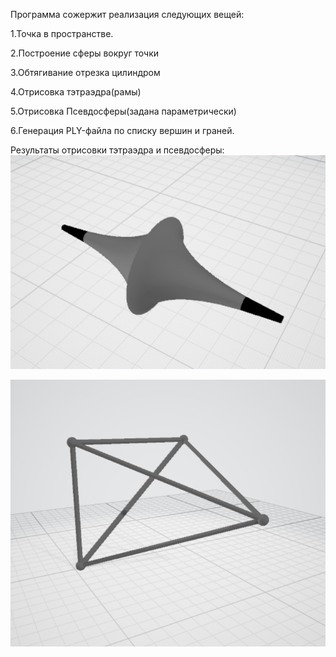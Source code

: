 Программа сожержит реализация следующих вещей:

1.Точка в пространстве.

2.Построение сферы вокруг точки

3.Обтягивание отрезка цилиндром 

4.Отрисовка тэтраэдра(рамы)

5.Отрисовка Псевдосферы(задана параметрически)

6.Генерация PLY-файла по списку вершин и граней.

 Результаты отрисовки тэтраэдра и псевдосферы:
 ![img.png](img.png)
 
![img_1.png](img_1.png)